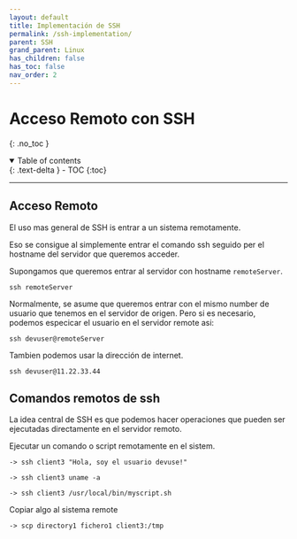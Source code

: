 ```yaml
---
layout: default
title: Implementación de SSH
permalink: /ssh-implementation/
parent: SSH
grand_parent: Linux
has_children: false
has_toc: false
nav_order: 2
---
```


# Acceso Remoto con SSH
{: .no_toc }

<details open markdown="block">
  <summary>
    Table of contents
  </summary>
  {: .text-delta }
- TOC
{:toc}
</details>

---
## Acceso Remoto

El uso mas general de SSH is entrar a un sistema remotamente.

Eso se consigue al simplemente entrar el comando ssh seguido per el hostname del servidor que queremos acceder.

Supongamos que queremos entrar al servidor con hostname `remoteServer`.
```
ssh remoteServer
```
Normalmente, se asume que queremos entrar con el mismo number de  usuario que tenemos en el servidor de origen.
Pero si es necesario, podemos especicar el usuario en el servidor remote asi:
```
ssh devuser@remoteServer
```
Tambien podemos usar la dirección de internet.
```
ssh devuser@11.22.33.44
```

## Comandos remotos de ssh

La idea central de SSH es que podemos hacer operaciones que pueden ser ejecutadas directamente en el servidor remoto.

Ejecutar un comando o script remotamente en el sistem.
```
-> ssh client3 "Hola, soy el usuario devuse!"

-> ssh client3 uname -a

-> ssh client3 /usr/local/bin/myscript.sh
```

Copiar algo al sistema remote
```
-> scp directory1 fichero1 client3:/tmp
```
